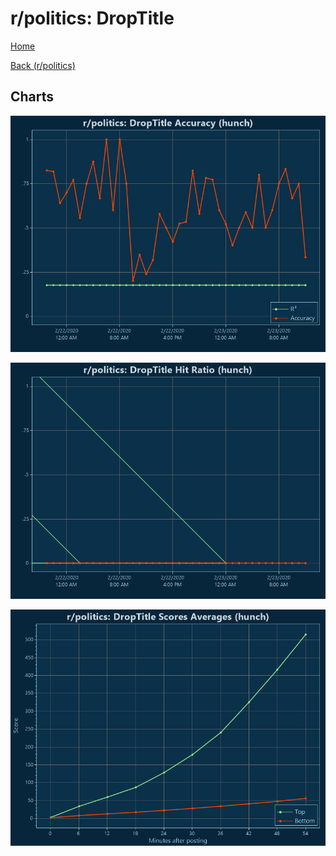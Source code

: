 # r/politics: DropTitle

[Home](../../index.md)

[Back (r/politics)](../hunch_politics.md)

## Charts

![r/politics R² (hunch)](../../images/models/hunch_politics_DropTitle_Accuracy.png "r/politics R² (hunch)")

![r/politics Hit Ratio (hunch)](../../images/models/hunch_politics_DropTitle_HitRatio.png "r/politics Hit Ratio (hunch)")

![r/politics Score Averages (hunch)](../../images/models/hunch_politics_DropTitle_Scores.png "r/politics Score Averages (hunch)")

